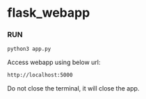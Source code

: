 # flask_webapp

### RUN
```bash
python3 app.py
```
Access webapp using below url:
```bash
http://localhost:5000
```

Do not close the terminal, it will close the app.